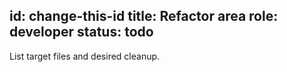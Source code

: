 id: change-this-id
title: Refactor area
role: developer
status: todo
---
List target files and desired cleanup.

